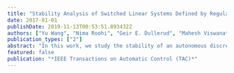 ```yaml
---
title: "Stability Analysis of Switched Linear Systems Defined by Regular Languages"
date: 2017-01-01
publishDate: 2019-11-13T00:53:51.893432Z
authors: ["Yu Wang", "Nima Roohi", "Geir E. Dullerud", "Mahesh Viswanathan"]
publication_types: ["2"]
abstract: "In this work, we study the stability of an autonomous discrete-time linear switched system whose switching sequences are generated by a Muller automaton. This system arises in various engineering problems such as distributed communication and automotive engine control. The asymptotic stability of this system, referred to as regular asymptotic stability (RAS), generalizes two well-known definitions of stability of autonomous discrete-time linear switched systems, namely absolute asymptotic stability (AAS) and shuffle asymptotic stability (SAS). We also extend these stability definitions to robust versions. We show that absolute asymptotic stability, robust absolute asymptotic stability and robust shuffle asymptotic stability are equivalent to exponential stability. In addition, by using the Kronecker product, we prove that a robust regular asymptotic stability problem is equivalent to the conjunction of several robust absolute asymptotic stability problems."
featured: false
publication: "*IEEE Transactions on Automatic Control (TAC)*"
---
```


